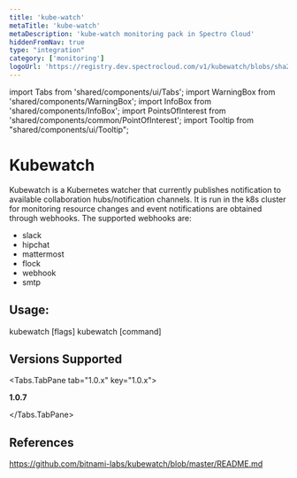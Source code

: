 ```yaml
---
title: 'kube-watch'
metaTitle: 'kube-watch'
metaDescription: 'kube-watch monitoring pack in Spectro Cloud'
hiddenFromNav: true
type: "integration"
category: ['monitoring']
logoUrl: 'https://registry.dev.spectrocloud.com/v1/kubewatch/blobs/sha256:a277fb90357df9cbffe98eea1ed100fba1b17970b8fc056d210c4f7bfe4f17a3?type=image/png'
---
```


import Tabs from 'shared/components/ui/Tabs';
import WarningBox from 'shared/components/WarningBox';
import InfoBox from 'shared/components/InfoBox';
import PointsOfInterest from 'shared/components/common/PointOfInterest';
import Tooltip from "shared/components/ui/Tooltip";


# Kubewatch

Kubewatch is a Kubernetes watcher that currently publishes notification to available collaboration hubs/notification channels. It is run in the k8s cluster for monitoring resource changes and event notifications are obtained through webhooks. The supported webhooks are:
 - slack
 - hipchat
 - mattermost
 - flock
 - webhook
 - smtp

## Usage:

  kubewatch [flags]
  kubewatch [command]


## Versions Supported

<Tabs>

<Tabs.TabPane tab="1.0.x" key="1.0.x">

**1.0.7**

</Tabs.TabPane>
</Tabs>

## References

https://github.com/bitnami-labs/kubewatch/blob/master/README.md
